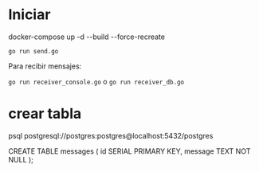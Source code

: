 # Iniciar

docker-compose up -d --build --force-recreate

`go run send.go`

Para recibir mensajes:

`go run receiver_console.go`
o
`go run receiver_db.go`


# crear tabla
psql postgresql://postgres:postgres@localhost:5432/postgres 


CREATE TABLE messages (
    id SERIAL PRIMARY KEY,
    message TEXT NOT NULL
);